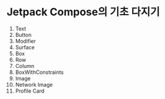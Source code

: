 # Jetpack Compose의 기초 다지기
1. Text
2. Button
3. Modifier
4. Surface
5. Box
6. Row
7. Column
8. BoxWithConstraints
9. Image
10. Network Image
11. Profile Card
    
